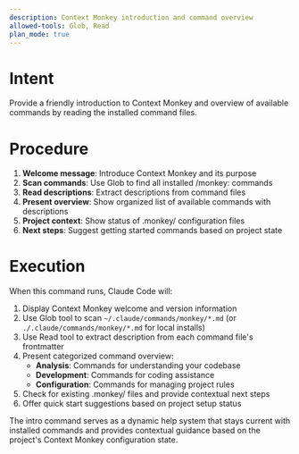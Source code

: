 ```yaml
---
description: Context Monkey introduction and command overview
allowed-tools: Glob, Read
plan_mode: true
---
```



# Intent

Provide a friendly introduction to Context Monkey and overview of available commands by reading the installed command files.

# Procedure

1. **Welcome message**: Introduce Context Monkey and its purpose
2. **Scan commands**: Use Glob to find all installed /monkey: commands  
3. **Read descriptions**: Extract descriptions from command files
4. **Present overview**: Show organized list of available commands with descriptions
5. **Project context**: Show status of .monkey/ configuration files
6. **Next steps**: Suggest getting started commands based on project state

# Execution

When this command runs, Claude Code will:

1. Display Context Monkey welcome and version information
2. Use Glob tool to scan `~/.claude/commands/monkey/*.md` (or `./.claude/commands/monkey/*.md` for local installs)
3. Use Read tool to extract description from each command file's frontmatter
4. Present categorized command overview:
   - **Analysis**: Commands for understanding your codebase
   - **Development**: Commands for coding assistance  
   - **Configuration**: Commands for managing project rules
5. Check for existing .monkey/ files and provide contextual next steps
6. Offer quick start suggestions based on project setup status

The intro command serves as a dynamic help system that stays current with installed commands and provides contextual guidance based on the project's Context Monkey configuration state.